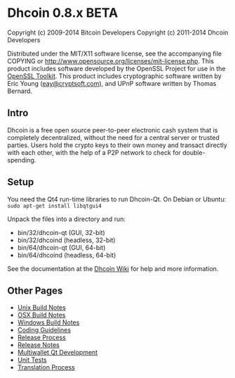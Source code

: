 Dhcoin 0.8.x BETA
====================

Copyright (c) 2009-2014 Bitcoin Developers
Copyright (c) 2011-2014 Dhcoin Developers

Distributed under the MIT/X11 software license, see the accompanying
file COPYING or http://www.opensource.org/licenses/mit-license.php.
This product includes software developed by the OpenSSL Project for use in the [OpenSSL Toolkit](http://www.openssl.org/). This product includes
cryptographic software written by Eric Young ([eay@cryptsoft.com](mailto:eay@cryptsoft.com)), and UPnP software written by Thomas Bernard.


Intro
---------------------
Dhcoin is a free open source peer-to-peer electronic cash system that is
completely decentralized, without the need for a central server or trusted
parties.  Users hold the crypto keys to their own money and transact directly
with each other, with the help of a P2P network to check for double-spending.


Setup
---------------------
You need the Qt4 run-time libraries to run Dhcoin-Qt. On Debian or Ubuntu:
	`sudo apt-get install libqtgui4`

Unpack the files into a directory and run:

- bin/32/dhcoin-qt (GUI, 32-bit)
- bin/32/dhcoind (headless, 32-bit)
- bin/64/dhcoin-qt (GUI, 64-bit)
- bin/64/dhcoind (headless, 64-bit)

See the documentation at the [Dhcoin Wiki](http://dhcoin.info)
for help and more information.


Other Pages
---------------------
- [Unix Build Notes](build-unix.md)
- [OSX Build Notes](build-osx.md)
- [Windows Build Notes](build-msw.md)
- [Coding Guidelines](coding.md)
- [Release Process](release-process.md)
- [Release Notes](release-notes.md)
- [Multiwallet Qt Development](multiwallet-qt.md)
- [Unit Tests](unit-tests.md)
- [Translation Process](translation_process.md)
